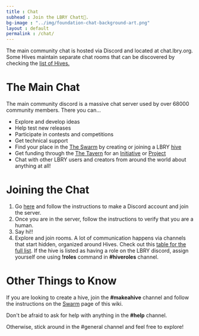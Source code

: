 ```yaml
---
title : Chat
subhead : Join the LBRY Chatt💬.
bg-image : "../img/foundation-chat-background-art.png"
layout : default
permalink : /chat/
---
```


The main community chat is hosted via Discord and located at chat.lbry.org.
Some Hives maintain separate chat rooms that can be discovered by checking the [list of Hives.](https://lbryians.github.io/lbry-org-new/swarm/#hives)

# The Main Chat
The main community discord is a massive chat server used by over 68000 community members.
There you can...

- Explore and develop ideas
- Help test new releases
- Participate in contests and competitions
- Get technical support
- Find your place in the [The Swarm](https://lbryians.github.io/lbry-org-new/swarm) by creating or joining a LBRY [hive](https://lbryians.github.io/lbry-org-new/swarm/#hives)
- Get funding through the [The Tavern](https://lbryians.github.io/lbry-org-new/tavern/) for an [Initiative](https://lbryians.github.io/lbry-org-new/tavern/#initiatives) or [Project](https://lbryians.github.io/lbry-org-new/tavern/#project_grants)
- Chat with other LBRY users and creators from around the world about anything at all!

# Joining the Chat

1. Go [here](https://discord.com/invite/Z3bERWA) and follow the instructions to make a Discord account and join the server.
2. Once you are in the server, follow the instructions to verify that you are a human.
3. Say hi!!
4. Explore and join rooms.
A lot of communication happens via channels that start hidden, organized around Hives. Check out this [table for the full list](https://lbryians.github.io/lbry-org-new/swarm/#hives).
If the hive is listed as having a role on the LBRY discord, assign yourself one using **!roles** command in **#hiveroles** channel.

# Other Things to Know

If you are looking to create a hive, join the **#makeahive** channel and follow the instructions on the [Swarm](https://lbryians.github.io/lbry-org-new/swarm/) page of this wiki.

Don't be afraid to ask for help with anything in the **#help** channel.

Otherwise, stick around in the #general channel and feel free to explore!
